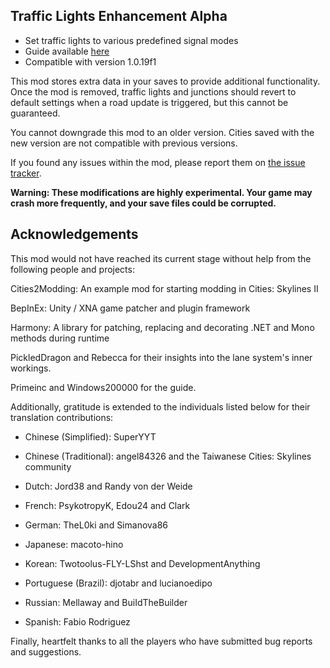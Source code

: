 ## Traffic Lights Enhancement Alpha

* Set traffic lights to various predefined signal modes
* Guide available [here](https://github.com/slyh/Cities2-TrafficLightsEnhancement/tree/master/GUIDE.md)
* Compatible with version 1.0.19f1

This mod stores extra data in your saves to provide additional functionality. Once the mod is removed, traffic lights and junctions should revert to default settings when a road update is triggered, but this cannot be guaranteed.

You cannot downgrade this mod to an older version. Cities saved with the new version are not compatible with previous versions.

If you found any issues within the mod, please report them on [the issue tracker](https://github.com/slyh/Cities2-TrafficLightsEnhancement/issues).

**Warning: These modifications are highly experimental. Your game may crash more frequently, and your save files could be corrupted.**

## Acknowledgements

This mod would not have reached its current stage without help from the following people and projects:

Cities2Modding: An example mod for starting modding in Cities: Skylines II

BepInEx: Unity / XNA game patcher and plugin framework

Harmony: A library for patching, replacing and decorating .NET and Mono methods during runtime

PickledDragon and Rebecca for their insights into the lane system's inner workings.

Primeinc and Windows200000 for the guide.

Additionally, gratitude is extended to the individuals listed below for their translation contributions:

* Chinese (Simplified): SuperYYT

* Chinese (Traditional): angel84326 and the Taiwanese Cities: Skylines community

* Dutch: Jord38 and Randy von der Weide

* French: PsykotropyK, Edou24 and Clark

* German: TheL0ki and Simanova86

* Japanese: macoto-hino

* Korean: Twotoolus-FLY-LShst and DevelopmentAnything

* Portuguese (Brazil): djotabr and lucianoedipo

* Russian: Mellaway and BuiIdTheBuilder

* Spanish: Fabio Rodriguez

Finally, heartfelt thanks to all the players who have submitted bug reports and suggestions.
